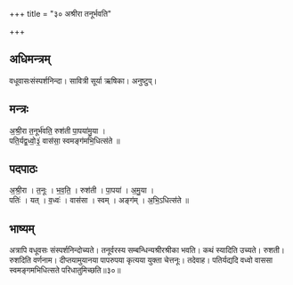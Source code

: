 +++
title = "३० अश्रीरा तनूर्भवति"

+++
## अधिमन्त्रम्
वधूवासःसंस्पर्शनिन्दा। सावित्री सूर्या ऋषिका। अनुष्टुप्।

## मन्त्रः
अ॒श्री॒रा त॒नूर्भ॑वति॒ रुश॑ती पा॒पया॑मु॒या ।  
पति॒र्यद्व॒ध्वो॒३॒॑ वास॑सा॒ स्वमङ्ग॑मभि॒धित्स॑ते ॥

## पदपाठः
अ॒श्री॒रा । त॒नूः । भ॒व॒ति॒ । रुश॑ती । पा॒पया॑ । अ॒मु॒या ।  
पतिः॑ । यत् । व॒ध्वः॑ । वास॑सा । स्वम् । अङ्ग॑म् । अ॒भि॒ऽधित्स॑ते ॥

## भाष्यम्
अत्रापि वधूवसः संस्पर्शनिन्दोच्यते। तनूर्वरस्य सम्बन्धिन्यश्रीरश्रीका भवति। कथं स्यादिति उच्यते। रुशती। रुशदिति वर्णनाम। दीप्तयामुयानया पापरुपया कृत्यया युक्ता चेत्तनूः। तदेवाह। पतिर्यद्यदि वध्वो वाससा स्वमङ्गमभिधित्सते परिधातुमिच्छति॥३०॥
